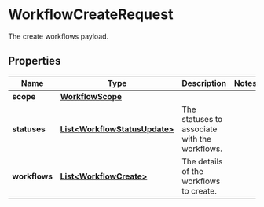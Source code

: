 

# WorkflowCreateRequest

The create workflows payload.

## Properties

| Name | Type | Description | Notes |
|------------ | ------------- | ------------- | -------------|
|**scope** | [**WorkflowScope**](WorkflowScope.md) |  |  |
|**statuses** | [**List&lt;WorkflowStatusUpdate&gt;**](WorkflowStatusUpdate.md) | The statuses to associate with the workflows. |  |
|**workflows** | [**List&lt;WorkflowCreate&gt;**](WorkflowCreate.md) | The details of the workflows to create. |  |



